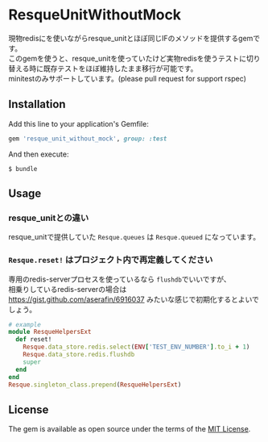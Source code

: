 # ResqueUnitWithoutMock
現物redisにを使いながらresque_unitとほぼ同じIFのメソッドを提供するgemです。  
このgemを使うと、resque_unitを使っていたけど実物redisを使うテストに切り替える時に既存テストをほぼ維持したまま移行が可能です。  
minitestのみサポートしています。(please pull request for support rspec)

## Installation

Add this line to your application's Gemfile:

```ruby
gem 'resque_unit_without_mock', group: :test
```

And then execute:

    $ bundle

## Usage
### resque_unitとの違い
resque_unitで提供していた `Resque.queues` は `Resque.queued` になっています。

### `Resque.reset!` はプロジェクト内で再定義してください
専用のredis-serverプロセスを使っているなら `flushdb`でいいですが、  
相乗りしているredis-serverの場合は https://gist.github.com/aserafin/6916037 みたいな感じで初期化するとよいでしょう。

```ruby
# example
module ResqueHelpersExt
  def reset!
    Resque.data_store.redis.select(ENV['TEST_ENV_NUMBER'].to_i + 1)
    Resque.data_store.redis.flushdb
    super
  end
end
Resque.singleton_class.prepend(ResqueHelpersExt)
```

## License

The gem is available as open source under the terms of the [MIT License](https://opensource.org/licenses/MIT).
